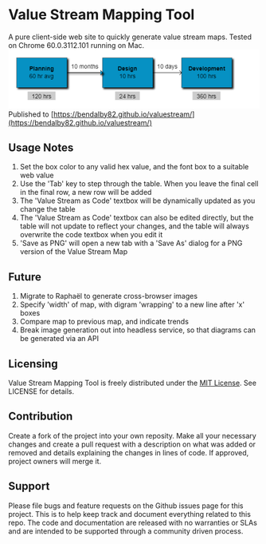 # Value Stream Mapping Tool
A pure client-side web site to quickly generate value stream maps. Tested on Chrome 60.0.3112.101 running on Mac.
![](https://github.com/bendalby82/valuestream/blob/master/docs/example-value-stream-map.png)  
Published to [https://bendalby82.github.io/valuestream/](https://bendalby82.github.io/valuestream/)  
## Usage Notes  
1. Set the box color to any valid hex value, and the font box to a suitable web value  
2. Use the 'Tab' key to step through the table. When you leave the final cell in the final row, a new row will be added  
3. The 'Value Stream as Code' textbox will be dynamically updated as you change the table  
4. The 'Value Stream as Code' textbox can also be edited directly, but the table will not update to reflect your changes, and the table will always overwrite the code textbox when you edit it  
5. 'Save as PNG' will open a new tab with a 'Save As' dialog for a PNG version of the Value Stream Map 
## Future  
1. Migrate to Raphaël to generate cross-browser images  
2. Specify 'width' of map, with digram 'wrapping' to a new line after 'x' boxes  
3. Compare map to previous map, and indicate trends  
4. Break image generation out into headless service, so that diagrams can be generated via an API  
## Licensing
Value Stream Mapping Tool is freely distributed under the [MIT License](https://opensource.org/licenses/MIT). See LICENSE for details.  

## Contribution
Create a fork of the project into your own reposity. Make all your necessary changes and create a pull request with a description on what was added or removed and details explaining the changes in lines of code. If approved, project owners will merge it.  
  
## Support  
Please file bugs and feature requests on the Github issues page for this project. This is to help keep track and document everything related to this repo. The code and documentation are released with no warranties or SLAs and are intended to be supported through a community driven process.  

